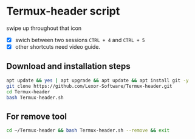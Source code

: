 # Termux-header script
swipe up throughout that icon
- [x] swich between two sessions `CTRL + 4` and `CTRL + 5`
- [x] other shortcuts need video guide.

## Download and installation steps

```bash 
apt update && yes | apt upgrade && apt update && apt install git -y
git clone https://github.com/Lexor-Software/Termux-header.git
cd Termux-header
bash Termux-header.sh

```
## For remove tool 
```bash
cd ~/Termux-header && bash Termux-header.sh --remove && exit
```
